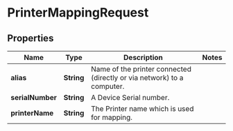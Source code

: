 

# PrinterMappingRequest


## Properties

| Name | Type | Description | Notes |
|------------ | ------------- | ------------- | -------------|
|**alias** | **String** | Name of the printer connected (directly or via network) to a computer. |  |
|**serialNumber** | **String** | A Device Serial number. |  |
|**printerName** | **String** | The Printer name which is used for mapping. |  |



